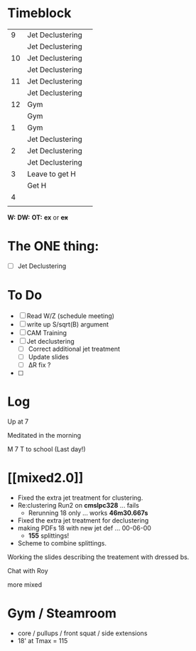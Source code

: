 # Timeblock

|     |                  |     |
| --- | ---------------- | --- |
| 9   | Jet Declustering |     |
|     | Jet Declustering |     |
| 10  | Jet Declustering |     |
|     | Jet Declustering |     |
| 11  | Jet Declustering |     |
|     | Jet Declustering |     |
| 12  | Gym              |     |
|     | Gym              |     |
| 1   | Gym              |     |
|     | Jet Declustering |     |
| 2   | Jet Declustering |     |
|     | Jet Declustering |     |
| 3   | Leave to get H   |     |
|     | Get H            |     |
| 4   |                  |     |
|     |                  |     |

**W:**
**DW:**
**OT:**
**ex** or **~~ex~~**

# The ONE thing: 
- [ ] Jet Declustering


# To Do
- [ ] Read W/Z (schedule meeting)
- [ ] write up S/sqrt(B) argument
- [ ] CAM Training
- [ ] Jet declustering
	- [ ] Correct additional jet treatment
	- [ ] Update slides
	- [ ] ΔR fix ?
- [ ] 


# Log

Up at 7 

Meditated in the morning 

M 7 T to school (Last day!)

# [[mixed2.0]]
- Fixed the extra jet treatment for clustering.
- Re:clustering Run2 on **cmslpc328** ... fails
	- Rerunning 18 only ... works **46m30.667s**
- Fixed the extra jet treatment for declustering
- making PDFs 18 with new jet def ... 00-06-00
	- **155** splittings! 
- Scheme to combine splittings.


Working the slides describing the treatement with dressed bs.

Chat with Roy

more mixed 

# Gym / Steamroom
- core / pullups / front squat / side extensions 
- 18' at Tmax = 115



